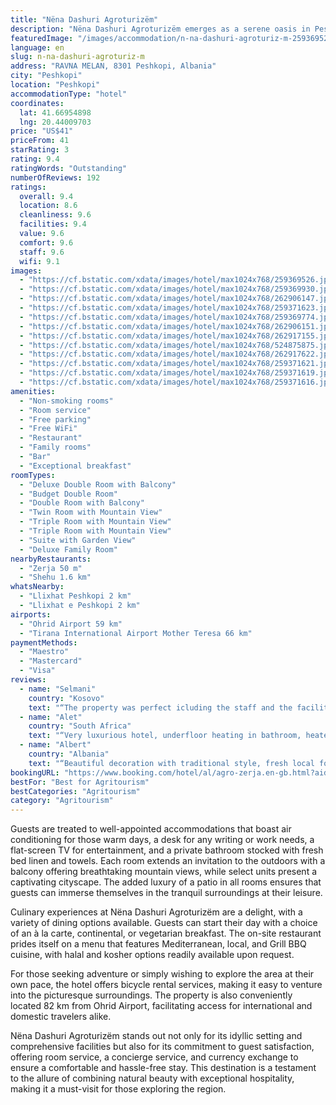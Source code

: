 ```yaml
---
title: "Nëna Dashuri Agroturizëm"
description: "Nëna Dashuri Agroturizëm emerges as a serene oasis in Peshkopi, situated a mere 24 km from the historic Monastery of Saint George the Victorious and within a comfortable distance of 42 km from the revered Saint Jovan Bigorski Monastery."
featuredImage: "/images/accommodation/n-na-dashuri-agroturiz-m-259369526.jpg"
language: en
slug: n-na-dashuri-agroturiz-m
address: "RAVNA MELAN, 8301 Peshkopi, Albania"
city: "Peshkopi"
location: "Peshkopi"
accommodationType: "hotel"
coordinates:
  lat: 41.66954898
  lng: 20.44009703
price: "US$41"
priceFrom: 41
starRating: 3
rating: 9.4
ratingWords: "Outstanding"
numberOfReviews: 192
ratings:
  overall: 9.4
  location: 8.6
  cleanliness: 9.6
  facilities: 9.4
  value: 9.6
  comfort: 9.6
  staff: 9.6
  wifi: 9.1
images:
  - "https://cf.bstatic.com/xdata/images/hotel/max1024x768/259369526.jpg?k=f37edfb0f40c7ff6279a13103e7cb0e4589946f0bb3f59cfd659301141fcda5b&o=&hp=1"
  - "https://cf.bstatic.com/xdata/images/hotel/max1024x768/259369930.jpg?k=e1bd0391f9f6ab98a74bd5a5c6d8f03913cb54eb923c5ab7027fb7106e84b548&o=&hp=1"
  - "https://cf.bstatic.com/xdata/images/hotel/max1024x768/262906147.jpg?k=75aedc44f0f6688f5fd7ade58727b29ebc759f442b64f7abfbc1dfeaba208916&o=&hp=1"
  - "https://cf.bstatic.com/xdata/images/hotel/max1024x768/259371623.jpg?k=8e82cd1674c7e64d92e33bce6bee9cda859bb18b9c0469ad073d6fe28753dc5a&o=&hp=1"
  - "https://cf.bstatic.com/xdata/images/hotel/max1024x768/259369774.jpg?k=3c884f36865c8ce6d06ed56e5fe35a7ae88a869d1c877e2c6a9b7be512e10f61&o=&hp=1"
  - "https://cf.bstatic.com/xdata/images/hotel/max1024x768/262906151.jpg?k=81e13313c659272c4e9c1d4a73af905e05bf820db85458db16ea74733cbd1529&o=&hp=1"
  - "https://cf.bstatic.com/xdata/images/hotel/max1024x768/262917155.jpg?k=8ae3934919811500a911f756b3065f6be6972cbea9e572ce2bfa678fcf183910&o=&hp=1"
  - "https://cf.bstatic.com/xdata/images/hotel/max1024x768/524875875.jpg?k=34027d1c00d47289e75e475838a41945fa84c2803428d154473a0f347735130e&o=&hp=1"
  - "https://cf.bstatic.com/xdata/images/hotel/max1024x768/262917622.jpg?k=1389eb4f2a7e8c5242d6344e9b8429783cf1f05009973d755ca23b658de40450&o=&hp=1"
  - "https://cf.bstatic.com/xdata/images/hotel/max1024x768/259371621.jpg?k=e8d646df3564ca9a640f2b5819e7238221a87b60ee1e83da872635de83b24915&o=&hp=1"
  - "https://cf.bstatic.com/xdata/images/hotel/max1024x768/259371619.jpg?k=342bda9751fec8008ecc081e12e999bcd00a1303b4820f4d397dac73fa90a927&o=&hp=1"
  - "https://cf.bstatic.com/xdata/images/hotel/max1024x768/259371616.jpg?k=80a32527310743952e9a02b1b5c946191890c6eedf1e489a69d6331744e1d104&o=&hp=1"
amenities:
  - "Non-smoking rooms"
  - "Room service"
  - "Free parking"
  - "Free WiFi"
  - "Restaurant"
  - "Family rooms"
  - "Bar"
  - "Exceptional breakfast"
roomTypes:
  - "Deluxe Double Room with Balcony"
  - "Budget Double Room"
  - "Double Room with Balcony"
  - "Twin Room with Mountain View"
  - "Triple Room with Mountain View"
  - "Triple Room with Mountain View"
  - "Suite with Garden View"
  - "Deluxe Family Room"
nearbyRestaurants:
  - "Zerja 50 m"
  - "Shehu 1.6 km"
whatsNearby:
  - "Llixhat Peshkopi 2 km"
  - "Llixhat e Peshkopi 2 km"
airports:
  - "Ohrid Airport 59 km"
  - "Tirana International Airport Mother Teresa 66 km"
paymentMethods:
  - "Maestro"
  - "Mastercard"
  - "Visa"
reviews:
  - name: "Selmani"
    country: "Kosovo"
    text: "“The property was perfect icluding the staff and the facilities you felt like at home, the place had a traditional theme and it was so cozy, they have a restaurant there and it is perfect including the food which was one of the best food i had ever...”"
  - name: "Alet"
    country: "South Africa"
    text: "“Very luxurious hotel, underfloor heating in bathroom, heated towel rails, comfortable bed, good breakfast.”"
  - name: "Albert"
    country: "Albania"
    text: "“Beautiful decoration with traditional style, fresh local food served with hot pots. Friendly staff, big restaurant.”"
bookingURL: "https://www.booking.com/hotel/al/agro-zerja.en-gb.html?aid=8035640"
bestFor: "Best for Agritourism"
bestCategories: "Agritourism"
category: "Agritourism"
---
```


Guests are treated to well-appointed accommodations that boast air conditioning for those warm days, a desk for any writing or work needs, a flat-screen TV for entertainment, and a private bathroom stocked with fresh bed linen and towels. Each room extends an invitation to the outdoors with a balcony offering breathtaking mountain views, while select units present a captivating cityscape. The added luxury of a patio in all rooms ensures that guests can immerse themselves in the tranquil surroundings at their leisure.

Culinary experiences at Nëna Dashuri Agroturizëm are a delight, with a variety of dining options available. Guests can start their day with a choice of an à la carte, continental, or vegetarian breakfast. The on-site restaurant prides itself on a menu that features Mediterranean, local, and Grill BBQ cuisine, with halal and kosher options readily available upon request.

For those seeking adventure or simply wishing to explore the area at their own pace, the hotel offers bicycle rental services, making it easy to venture into the picturesque surroundings. The property is also conveniently located 82 km from Ohrid Airport, facilitating access for international and domestic travelers alike.

Nëna Dashuri Agroturizëm stands out not only for its idyllic setting and comprehensive facilities but also for its commitment to guest satisfaction, offering room service, a concierge service, and currency exchange to ensure a comfortable and hassle-free stay. This destination is a testament to the allure of combining natural beauty with exceptional hospitality, making it a must-visit for those exploring the region.